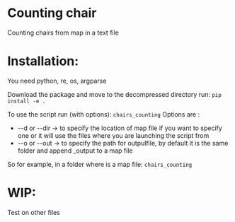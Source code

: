 # Counting chair
Counting chairs from map in a text file

# Installation: 
You need python, re, os, argparse  

Download the package and move to the decompressed directory run:
`pip install -e .`

To use the script run (with options):
`chairs_counting`
Options are :
* --d or --dir -> to specify the location of map file if you want to specify one or it will use the files where you are launching the script from
* --o or --out -> to specify the path for outpulfile, by default it is the same folder and append _output to a map file  

So for example, in a folder where is a map file:
`chairs_counting`

# WIP:
Test on other files

